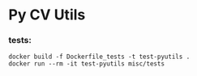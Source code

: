 # Py CV Utils

### tests:

    docker build -f Dockerfile_tests -t test-pyutils .
    docker run --rm -it test-pyutils misc/tests
